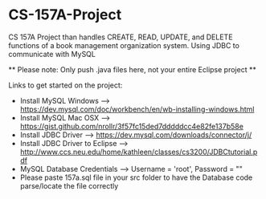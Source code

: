 # CS-157A-Project
CS 157A Project than handles CREATE, READ, UPDATE, and DELETE functions of a book management organization system. Using JDBC to communicate with MySQL

** Please note: Only push .java files here, not your entire Eclipse project **

Links to get started on the project:
- Install MySQL Windows --> https://dev.mysql.com/doc/workbench/en/wb-installing-windows.html
- Install MySQL Mac OSX --> https://gist.github.com/nrollr/3f57fc15ded7dddddcc4e82fe137b58e
- Install JDBC Driver --> https://dev.mysql.com/downloads/connector/j/
- Install JDBC Driver to Eclipse --> http://www.ccs.neu.edu/home/kathleen/classes/cs3200/JDBCtutorial.pdf
- MySQL Database Credentials --> Username = 'root', Password = ""
- Please paste 157a.sql file in your src folder to have the Database code parse/locate the file correctly
